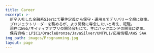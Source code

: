 ```yaml
---
title: Career
excerpt: >-
  新卒入社した金融系SIerにて要件定義から保守・運用までデリバリー全般に従事。
  プロジェクトリーダーを務めるが、より開発に専念したいと考え、転職。
  現在はWeb/ネイティブアプリの開発会社にて、主にバックエンドの開発に従事。
  保有資格：LPIC1/OracleBronze/JavaSilver/UMTPL1/応用情報/AWS SAA
img_path: images/Programming.jpg
layout: page
---
```

